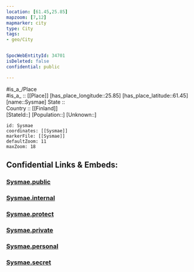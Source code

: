 ```yaml
---
location: [61.45,25.85] 
mapzoom: [7,12] 
mapmarker: city 
type: City
tags:
- geo/City


SpocWebEntityId: 34701
isDeleted: false
confidential: public

---
```

#is_a_/Place  
#is_a_ :: [[Place]] 
[has_place_longitude::25.85] 
[has_place_latitude::61.45] 
[name::Sysmae] 
State ::  
Country :: [[Finland]]  
[StateId::] 
[Population::] 
[Unknown::] 


```leaflet
id: Sysmae
coordinates: [[Sysmae]] 
markerFile: [[Sysmae]] 
defaultZoom: 11 
maxZoom: 18
```


## Confidential Links & Embeds: 

### [Sysmae.public](/_public/\Earth\Continent\Europe\Europe~North\Finland\Provinces~Finland\Southern_Finland\counties~Southern_Finland\Päijät-Häme\CitySysmae.public.md) 

### [Sysmae.internal](/_internal/\Earth\Continent\Europe\Europe~North\Finland\Provinces~Finland\Southern_Finland\counties~Southern_Finland\Päijät-Häme\CitySysmae.internal.md) 

### [Sysmae.protect](/_protect/\Earth\Continent\Europe\Europe~North\Finland\Provinces~Finland\Southern_Finland\counties~Southern_Finland\Päijät-Häme\CitySysmae.protect.md) 

### [Sysmae.private](/_private/\Earth\Continent\Europe\Europe~North\Finland\Provinces~Finland\Southern_Finland\counties~Southern_Finland\Päijät-Häme\CitySysmae.private.md) 

### [Sysmae.personal](/_personal/\Earth\Continent\Europe\Europe~North\Finland\Provinces~Finland\Southern_Finland\counties~Southern_Finland\Päijät-Häme\CitySysmae.personal.md) 

### [Sysmae.secret](/_secret/\Earth\Continent\Europe\Europe~North\Finland\Provinces~Finland\Southern_Finland\counties~Southern_Finland\Päijät-Häme\CitySysmae.secret.md)

